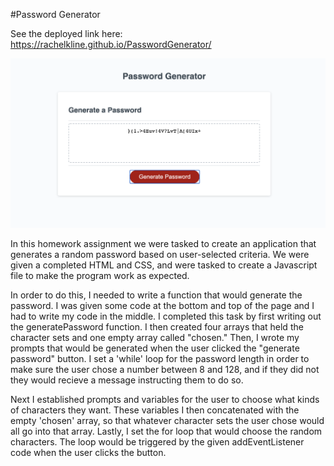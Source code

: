 #Password Generator

See the deployed link here: https://rachelkline.github.io/PasswordGenerator/

![alt text](VISUAL.png)

In this homework assignment we were tasked to create an application that generates a random password based on user-selected criteria. We were given a completed HTML and CSS, and were tasked to create a Javascript file to make the program work as expected.

In order to do this, I needed to write a function that would generate the password. I was given some code at the bottom and top of the page and I had to write my code in the middle. I completed this task by first writing out the generatePassword function. I then created four arrays that held the character sets and one empty array called "chosen." Then, I wrote my prompts that would be generated when the user clicked the "generate password" button. I set a 'while' loop for the password length in order to make sure the user chose a number between 8 and 128, and if they did not they would recieve a message instructing them to do so.

Next I established prompts and variables for the user to choose what kinds of characters they want. These variables I then concatenated with the empty 'chosen' array, so that whatever character sets the user chose would all go into that array. Lastly, I set the for loop that would choose the random characters. The loop would be triggered by the given addEventListener code when the user clicks the button.